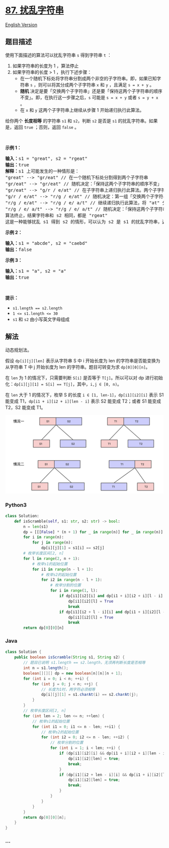 # [87. 扰乱字符串](https://leetcode.cn/problems/scramble-string)

[English Version](/solution/0000-0099/0087.Scramble%20String/README_EN.md)

## 题目描述

<!-- 这里写题目描述 -->

使用下面描述的算法可以扰乱字符串 <code>s</code> 得到字符串 <code>t</code> ：

<ol>
	<li>如果字符串的长度为 1 ，算法停止</li>
	<li>如果字符串的长度 > 1 ，执行下述步骤：
	<ul>
		<li>在一个随机下标处将字符串分割成两个非空的子字符串。即，如果已知字符串 <code>s</code> ，则可以将其分成两个子字符串 <code>x</code> 和 <code>y</code> ，且满足 <code>s = x + y</code> 。</li>
		<li><strong>随机</strong> 决定是要「交换两个子字符串」还是要「保持这两个子字符串的顺序不变」。即，在执行这一步骤之后，<code>s</code> 可能是 <code>s = x + y</code> 或者 <code>s = y + x</code> 。</li>
		<li>在 <code>x</code> 和 <code>y</code> 这两个子字符串上继续从步骤 1 开始递归执行此算法。</li>
	</ul>
	</li>
</ol>

<p>给你两个 <strong>长度相等</strong> 的字符串 <code>s1</code><em> </em>和 <code>s2</code>，判断 <code>s2</code><em> </em>是否是 <code>s1</code><em> </em>的扰乱字符串。如果是，返回 <code>true</code> ；否则，返回 <code>false</code> 。</p>

<p> </p>

<p><strong>示例 1：</strong></p>

<pre>
<strong>输入：</strong>s1 = "great", s2 = "rgeat"
<strong>输出：</strong>true
<strong>解释：</strong>s1 上可能发生的一种情形是：
"great" --> "gr/eat" // 在一个随机下标处分割得到两个子字符串
"gr/eat" --> "gr/eat" // 随机决定：「保持这两个子字符串的顺序不变」
"gr/eat" --> "g/r / e/at" // 在子字符串上递归执行此算法。两个子字符串分别在随机下标处进行一轮分割
"g/r / e/at" --> "r/g / e/at" // 随机决定：第一组「交换两个子字符串」，第二组「保持这两个子字符串的顺序不变」
"r/g / e/at" --> "r/g / e/ a/t" // 继续递归执行此算法，将 "at" 分割得到 "a/t"
"r/g / e/ a/t" --> "r/g / e/ a/t" // 随机决定：「保持这两个子字符串的顺序不变」
算法终止，结果字符串和 s2 相同，都是 "rgeat"
这是一种能够扰乱 s1 得到 s2 的情形，可以认为 s2 是 s1 的扰乱字符串，返回 true
</pre>

<p><strong>示例 2：</strong></p>

<pre>
<strong>输入：</strong>s1 = "abcde", s2 = "caebd"
<strong>输出：</strong>false
</pre>

<p><strong>示例 3：</strong></p>

<pre>
<strong>输入：</strong>s1 = "a", s2 = "a"
<strong>输出：</strong>true
</pre>

<p> </p>

<p><strong>提示：</strong></p>

<ul>
	<li><code>s1.length == s2.length</code></li>
	<li><code>1 <= s1.length <= 30</code></li>
	<li><code>s1</code> 和 <code>s2</code> 由小写英文字母组成</li>
</ul>

## 解法

<!-- 这里可写通用的实现逻辑 -->

动态规划法。

假设 `dp[i][j][len]` 表示从字符串 S 中 i 开始长度为 len 的字符串是否能变换为从字符串 T 中 j 开始长度为 len 的字符串。题目可转变为求 `dp[0][0][n]`。

在 `len` 为 1 的情况下，只需要判断 `S[i]` 是否等于 `T[j]`。所以可以对 dp 进行初始化：`dp[i][j][1] = S[i] == T[j]`，其中，`i,j ∈ [0, n)`。

在 `len` 大于 1 的情况下，枚举 S 的长度 `i ∈ [1, len-1]`，`dp[i1][i2][i]` 表示 S1 能变成 T1，`dp[i1 + i][i2 + i][len - i]` 表示 S2 能变成 T2；或者 S1 能变成 T2，S2 能变成 T1。

![](./images/demo.png)

<!-- tabs:start -->

### **Python3**

<!-- 这里可写当前语言的特殊实现逻辑 -->

```python
class Solution:
    def isScramble(self, s1: str, s2: str) -> bool:
        n = len(s1)
        dp = [[[False] * (n + 1) for _ in range(n)] for _ in range(n)]
        for i in range(n):
            for j in range(n):
                dp[i][j][1] = s1[i] == s2[j]
        # 枚举长度区间[2, n]
        for l in range(2, n + 1):
            # 枚举s1的起始位置
            for i1 in range(n - l + 1):
                # 枚举s2的起始位置
                for i2 in range(n - l + 1):
                    # 枚举分割的位置
                    for i in range(1, l):
                        if dp[i1][i2][i] and dp[i1 + i][i2 + i][l - i]:
                            dp[i1][i2][l] = True
                            break
                        if dp[i1][i2 + l - i][i] and dp[i1 + i][i2][l - i]:
                            dp[i1][i2][l] = True
                            break
        return dp[0][0][n]
```

### **Java**

<!-- 这里可写当前语言的特殊实现逻辑 -->

```java
class Solution {
    public boolean isScramble(String s1, String s2) {
        // 题目已说明 s1.length == s2.length，无须再判断长度是否相等
        int n = s1.length();
        boolean[][][] dp = new boolean[n][n][n + 1];
        for (int i = 0; i < n; ++i) {
            for (int j = 0; j < n; ++j) {
                // 长度为1时，两字符必须相等
                dp[i][j][1] = s1.charAt(i) == s2.charAt(j);
            }
        }
        // 枚举长度区间[2, n]
        for (int len = 2; len <= n; ++len) {
            // 枚举s1的起始位置
            for (int i1 = 0; i1 <= n - len; ++i1) {
                // 枚举s2的起始位置
                for (int i2 = 0; i2 <= n - len; ++i2) {
                    // 枚举分割的位置
                    for (int i = 1; i < len; ++i) {
                        if (dp[i1][i2][i] && dp[i1 + i][i2 + i][len - i]) {
                            dp[i1][i2][len] = true;
                            break;
                        }
                        if (dp[i1][i2 + len - i][i] && dp[i1 + i][i2][len - i]) {
                            dp[i1][i2][len] = true;
                            break;
                        }
                    }
                }
            }
        }
        return dp[0][0][n];
    }
}
```

### **...**

```

```

<!-- tabs:end -->
